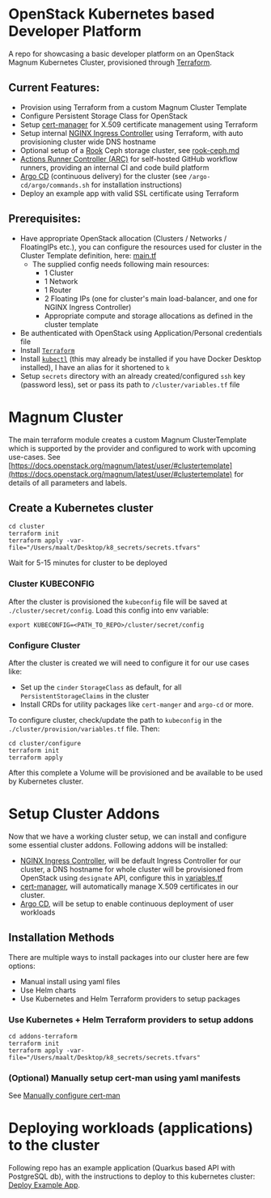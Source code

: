 # OpenStack Kubernetes based Developer Platform

A repo for showcasing a basic developer platform on an OpenStack Magnum Kubernetes Cluster, provisioned through [Terraform](https://www.terraform.io/).

## Current Features:
* Provision using Terraform from a custom Magnum Cluster Template
* Configure Persistent Storage Class for OpenStack
* Setup [cert-manager](https://cert-manager.io/) for X.509 certificate management using Terraform
* Setup internal [NGINX Ingress Controller](https://docs.nginx.com/nginx-ingress-controller/) using Terraform, with auto provisioning cluster wide DNS hostname
* Optional setup of a [Rook](https://rook.io/) Ceph storage cluster, see [rook-ceph.md](rook-ceph/rook-ceph.md)
* [Actions Runner Controller (ARC)](https://github.com/actions-runner-controller/actions-runner-controller) for self-hosted GitHub workflow runners, providing an internal CI and code build platform
* [Argo CD](https://argo-cd.readthedocs.io/en/stable/) (continuous delivery) for the cluster (see `/argo-cd/argo/commands.sh` for installation instructions)
* Deploy an example app with valid SSL certificate using Terraform

## Prerequisites:
* Have appropriate OpenStack allocation (Clusters / Networks / FloatingIPs etc.), you can configure the resources used for cluster in the Cluster Template definition, here: [main.tf](./cluster/main.tf)
  * The supplied config needs following main resources:
    * 1 Cluster
    * 1 Network
    * 1 Router
    * 2 Floating IPs (one for cluster's main load-balancer, and one for NGINX Ingress Controller)
    * Appropriate compute and storage allocations as defined in the cluster template
* Be authenticated with OpenStack using Application/Personal credentials file
* Install [`Terraform`](https://www.terraform.io/)
* Install [`kubectl`](https://kubernetes.io/docs/tasks/tools/) (this may already be installed if you have Docker Desktop installed), I have an alias for it shortened to `k`
* Setup `secrets` directory with an already created/configured `ssh` key (password less), set or pass its path to `/cluster/variables.tf` file

# Magnum Cluster

The main terraform module creates a custom Magnum ClusterTemplate which is supported by the provider and configured to work with upcoming use-cases.
See [https://docs.openstack.org/magnum/latest/user/#clustertemplate](https://docs.openstack.org/magnum/latest/user/#clustertemplate) for details of all parameters and labels.

## Create a Kubernetes cluster
```shell
cd cluster
terraform init
terraform apply -var-file="/Users/maalt/Desktop/k8_secrets/secrets.tfvars"
```
Wait for 5-15 minutes for cluster to be deployed

### Cluster KUBECONFIG

After the cluster is provisioned the `kubeconfig` file will be saved at `./cluster/secret/config`. Load this config into env variable:
```shell
export KUBECONFIG=<PATH_TO_REPO>/cluster/secret/config
```

### Configure Cluster

After the cluster is created we will need to configure it for our use cases like:

* Set up the `cinder` `StorageClass` as default, for all `PersistentStorageClaims` in the cluster
* Install CRDs for utility packages like `cert-manger` and `argo-cd` or more.

To configure cluster, check/update the path to `kubeconfig` in the `./cluster/provision/variables.tf` file. Then:
```shell
cd cluster/configure
terraform init
terraform apply
```
After this complete a Volume will be provisioned and be available to be used by Kubernetes cluster.

# Setup Cluster Addons
Now that we have a working cluster setup, we can install and configure some essential cluster addons. Following addons will be installed:
* [NGINX Ingress Controller](https://docs.nginx.com/nginx-ingress-controller/), will be default Ingress Controller for our cluster, a DNS hostname for whole cluster will be provisioned from OpenStack using `designate` API, configure this in [variables.tf](addons-terraform/variables.tf)
* [cert-manager](https://cert-manager.io/docs/), will automatically manage X.509 certificates in our cluster.
* [Argo CD](https://argo-cd.readthedocs.io/en/stable/), will be setup to enable continuous deployment of user workloads

## Installation Methods
There are multiple ways to install packages into our cluster here are few options:
* Manual install using yaml files
* Use Helm charts
* Use Kubernetes and Helm Terraform providers to setup packages


### Use Kubernetes + Helm Terraform providers to setup addons

```shell
cd addons-terraform
terraform init
terraform apply -var-file="/Users/maalt/Desktop/k8_secrets/secrets.tfvars"
```

### (Optional) Manually setup cert-man using yaml manifests
See [Manually configure cert-man](./scratch/cert-manager-manual/Manual-cert-manager.md)


# Deploying workloads (applications) to the cluster
Following repo has an example application (Quarkus based API with PostgreSQL db), with the instructions to deploy to this kubernetes cluster: [Deploy Example App](https://github.com/mumeraltaf/quarkus-startmeup#deploy-application-on-remote-kubernetes-cluster).
